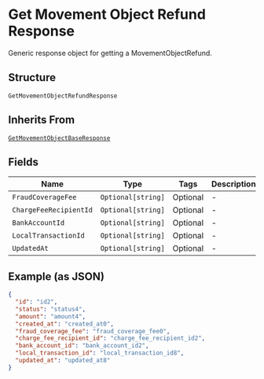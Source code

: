 
# Get Movement Object Refund Response

Generic response object for getting a MovementObjectRefund.

## Structure

`GetMovementObjectRefundResponse`

## Inherits From

[`GetMovementObjectBaseResponse`](../../doc/models/get-movement-object-base-response.md)

## Fields

| Name | Type | Tags | Description |
|  --- | --- | --- | --- |
| `FraudCoverageFee` | `Optional[string]` | Optional | - |
| `ChargeFeeRecipientId` | `Optional[string]` | Optional | - |
| `BankAccountId` | `Optional[string]` | Optional | - |
| `LocalTransactionId` | `Optional[string]` | Optional | - |
| `UpdatedAt` | `Optional[string]` | Optional | - |

## Example (as JSON)

```json
{
  "id": "id2",
  "status": "status4",
  "amount": "amount4",
  "created_at": "created_at0",
  "fraud_coverage_fee": "fraud_coverage_fee0",
  "charge_fee_recipient_id": "charge_fee_recipient_id2",
  "bank_account_id": "bank_account_id2",
  "local_transaction_id": "local_transaction_id8",
  "updated_at": "updated_at8"
}
```

